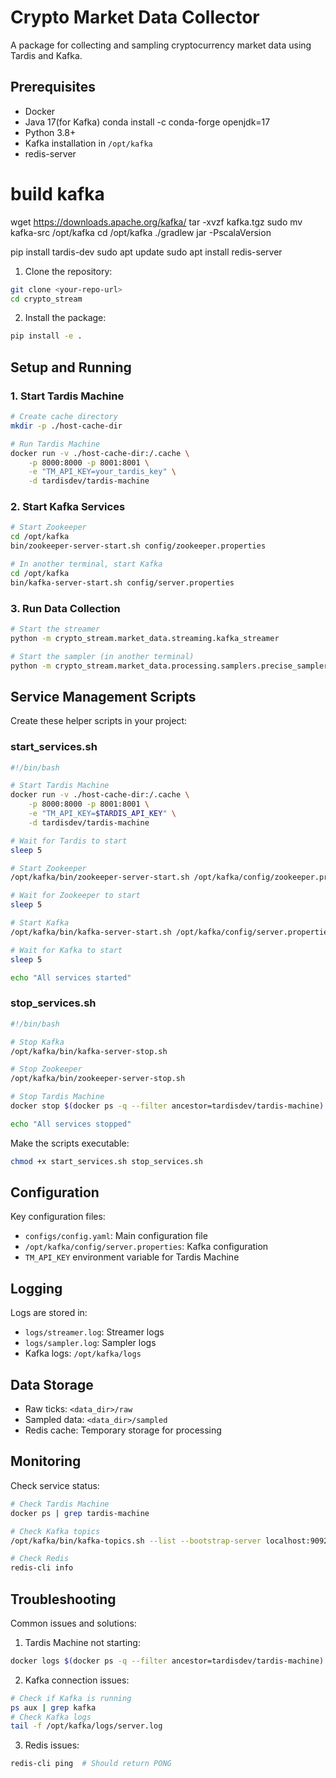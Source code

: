 # Crypto Market Data Collector

A package for collecting and sampling cryptocurrency market data using Tardis and Kafka.

## Prerequisites

- Docker
- Java 17(for Kafka)   conda install -c conda-forge openjdk=17
- Python 3.8+
- Kafka installation in `/opt/kafka`
- redis-server

# build kafka
wget https://downloads.apache.org/kafka/
tar -xvzf kafka.tgz
sudo mv kafka-src /opt/kafka
cd /opt/kafka
./gradlew jar -PscalaVersion


pip install tardis-dev
sudo apt update
sudo apt install redis-server

1. Clone the repository:
```bash
git clone <your-repo-url>
cd crypto_stream
```

2. Install the package:
```bash
pip install -e .
```

## Setup and Running

### 1. Start Tardis Machine

```bash
# Create cache directory
mkdir -p ./host-cache-dir

# Run Tardis Machine
docker run -v ./host-cache-dir:/.cache \
    -p 8000:8000 -p 8001:8001 \
    -e "TM_API_KEY=your_tardis_key" \
    -d tardisdev/tardis-machine
```

### 2. Start Kafka Services

```bash
# Start Zookeeper
cd /opt/kafka
bin/zookeeper-server-start.sh config/zookeeper.properties

# In another terminal, start Kafka
cd /opt/kafka
bin/kafka-server-start.sh config/server.properties
```

### 3. Run Data Collection

```bash
# Start the streamer
python -m crypto_stream.market_data.streaming.kafka_streamer

# Start the sampler (in another terminal)
python -m crypto_stream.market_data.processing.samplers.precise_sampler
```

## Service Management Scripts

Create these helper scripts in your project:

### start_services.sh
```bash
#!/bin/bash

# Start Tardis Machine
docker run -v ./host-cache-dir:/.cache \
    -p 8000:8000 -p 8001:8001 \
    -e "TM_API_KEY=$TARDIS_API_KEY" \
    -d tardisdev/tardis-machine

# Wait for Tardis to start
sleep 5

# Start Zookeeper
/opt/kafka/bin/zookeeper-server-start.sh /opt/kafka/config/zookeeper.properties &

# Wait for Zookeeper to start
sleep 5

# Start Kafka
/opt/kafka/bin/kafka-server-start.sh /opt/kafka/config/server.properties &

# Wait for Kafka to start
sleep 5

echo "All services started"
```

### stop_services.sh
```bash
#!/bin/bash

# Stop Kafka
/opt/kafka/bin/kafka-server-stop.sh

# Stop Zookeeper
/opt/kafka/bin/zookeeper-server-stop.sh

# Stop Tardis Machine
docker stop $(docker ps -q --filter ancestor=tardisdev/tardis-machine)

echo "All services stopped"
```

Make the scripts executable:
```bash
chmod +x start_services.sh stop_services.sh
```

## Configuration

Key configuration files:
- `configs/config.yaml`: Main configuration file
- `/opt/kafka/config/server.properties`: Kafka configuration
- `TM_API_KEY` environment variable for Tardis Machine

## Logging

Logs are stored in:
- `logs/streamer.log`: Streamer logs
- `logs/sampler.log`: Sampler logs
- Kafka logs: `/opt/kafka/logs`

## Data Storage

- Raw ticks: `<data_dir>/raw`
- Sampled data: `<data_dir>/sampled`
- Redis cache: Temporary storage for processing

## Monitoring

Check service status:
```bash
# Check Tardis Machine
docker ps | grep tardis-machine

# Check Kafka topics
/opt/kafka/bin/kafka-topics.sh --list --bootstrap-server localhost:9092

# Check Redis
redis-cli info
```

## Troubleshooting

Common issues and solutions:

1. Tardis Machine not starting:
```bash
docker logs $(docker ps -q --filter ancestor=tardisdev/tardis-machine)
```

2. Kafka connection issues:
```bash
# Check if Kafka is running
ps aux | grep kafka
# Check Kafka logs
tail -f /opt/kafka/logs/server.log
```

3. Redis issues:
```bash
redis-cli ping  # Should return PONG
```